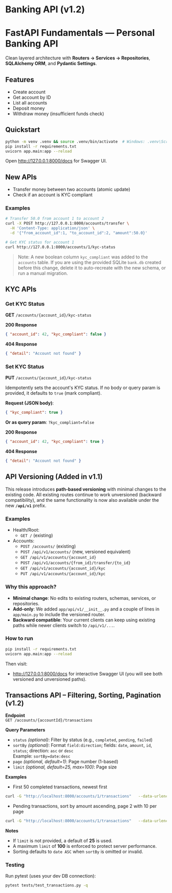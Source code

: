 # Banking API (v1.2)

# FastAPI Fundamentals — Personal Banking API

Clean layered architecture with **Routers → Services → Repositories**, **SQLAlchemy ORM**, and **Pydantic Settings**.

## Features
- Create account
- Get account by ID
- List all accounts
- Deposit money
- Withdraw money (insufficient funds check)

## Quickstart
```bash
python -m venv .venv && source .venv/bin/activate  # Windows: .venv\Scripts\activate
pip install -r requirements.txt
uvicorn app.main:app --reload
```

Open http://127.0.0.1:8000/docs for Swagger UI.


## New APIs

- Transfer money between two accounts (atomic update)
- Check if an account is KYC compliant

### Examples
```bash
# Transfer 50.0 from account 1 to account 2
curl -X POST http://127.0.0.1:8000/accounts/transfer \
  -H 'Content-Type: application/json' \
  -d '{"from_account_id":1, "to_account_id":2, "amount":50.0}'

# Get KYC status for account 1
curl http://127.0.0.1:8000/accounts/1/kyc-status
```

> Note: A new boolean column `kyc_compliant` was added to the `accounts` table. If you are using the provided SQLite `bank.db` created before this change, delete it to auto-recreate with the new schema, or run a manual migration.


## KYC APIs

### Get KYC Status
**GET** `/accounts/{account_id}/kyc-status`

**200 Response**
```json
{ "account_id": 42, "kyc_compliant": false }
```

**404 Response**
```json
{ "detail": "Account not found" }
```

### Set KYC Status
**PUT** `/accounts/{account_id}/kyc-status`

Idempotently sets the account's KYC status. If no body or query param is provided, it defaults to `true` (mark compliant).

**Request (JSON body)**:
```json
{ "kyc_compliant": true }
```

**Or as query param**: `?kyc_compliant=false`

**200 Response**
```json
{ "account_id": 42, "kyc_compliant": true }
```

**404 Response**
```json
{ "detail": "Account not found" }
```



## API Versioning (Added in v1.1)

This release introduces **path-based versioning** with minimal changes to the existing code. 
All existing routes continue to work unversioned (backward compatibility), and the same functionality
is now also available under the new **`/api/v1`** prefix.

### Examples

- Health/Root:
  - `GET /` (existing)
- Accounts:
  - `POST /accounts/` (existing)
  - `POST /api/v1/accounts/` (new, versioned equivalent)
  - `GET /api/v1/accounts/{account_id}`
  - `POST /api/v1/accounts/{from_id}/transfer/{to_id}`
  - `GET /api/v1/accounts/{account_id}/kyc`
  - `PUT /api/v1/accounts/{account_id}/kyc`

### Why this approach?
- **Minimal change**: No edits to existing routers, schemas, services, or repositories.
- **Add-only**: We added `app/api/v1/__init__.py` and a couple of lines in `app/main.py` to include the versioned router.
- **Backward compatible**: Your current clients can keep using existing paths while newer clients switch to `/api/v1/...`.

### How to run
```bash
pip install -r requirements.txt
uvicorn app.main:app --reload
```
Then visit:
- http://127.0.0.1:8000/docs for interactive Swagger UI (you will see both versioned and unversioned paths).


## Transactions API – Filtering, Sorting, Pagination (v1.2)

**Endpoint**  
`GET /accounts/{accountId}/transactions`

**Query Parameters**
- `status` *(optional)*: Filter by status (e.g., `completed`, `pending`, `failed`)
- `sortBy` *(optional)*: Format `field:direction`; fields: `date`, `amount`, `id`, `status`; direction: `asc` or `desc`  
  Example: `sortBy=date:desc`
- `page` *(optional, default=1)*: Page number (1-based)
- `limit` *(optional, default=25, max=100)*: Page size

**Examples**

- First 50 completed transactions, newest first
```bash
curl -G "http://localhost:8000/accounts/1/transactions"   --data-urlencode "status=completed"   --data-urlencode "sortBy=date:desc"   --data-urlencode "page=1"   --data-urlencode "limit=50"
```

- Pending transactions, sort by amount ascending, page 2 with 10 per page
```bash
curl -G "http://localhost:8000/accounts/1/transactions"   --data-urlencode "status=pending"   --data-urlencode "sortBy=amount:asc"   --data-urlencode "page=2"   --data-urlencode "limit=10"
```

**Notes**
- If `limit` is not provided, a default of **25** is used.
- A maximum `limit` of **100** is enforced to protect server performance.
- Sorting defaults to `date ASC` when `sortBy` is omitted or invalid.

### Testing
Run pytest (uses your dev DB connection):
```bash
pytest tests/test_transactions.py -q
```
